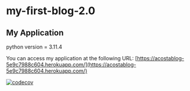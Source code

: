 # my-first-blog-2.0

## My Application

python version = 3.11.4

You can access my application at the following URL: [https://acostablog-5e9c7988c604.herokuapp.com/](https://acostablog-5e9c7988c604.herokuapp.com/)

[![codecov](https://codecov.io/gh/AruGarcia/my-first-blog-2.0/graph/badge.svg?token=vk6uQK6BCn)](https://codecov.io/gh/AruGarcia/my-first-blog-2.0)